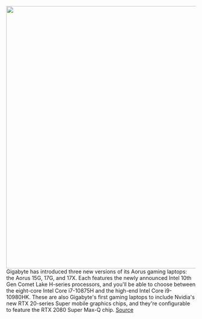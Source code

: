 <img src='https://cdn.vox-cdn.com/thumbor/5GBOwzIf8zqWeI362vGQEvQg3nM=/0x0:2040x1360/1200x800/filters:focal(857x517:1183x843)/cdn.vox-cdn.com/uploads/chorus_image/image/66591598/gigabyteaorus17x.0.jpg' width='700px' /><br/>
Gigabyte has introduced three new versions of its Aorus gaming laptops: the Aorus 15G, 17G, and 17X. Each features the newly announced Intel 10th Gen Comet Lake H-series processors, and you'll be able to choose between the eight-core Intel Core i7-10875H and the high-end Intel Core i9-10980HK. These are also Gigabyte's first gaming laptops to include Nvidia's new RTX 20-series Super mobile graphics chips, and they're configurable to feature the RTX 2080 Super Max-Q chip.
<a href='https://www.theverge.com/2020/4/2/21201164/gigabyte-aorus-gaming-aero-creator-laptop-intel-10th-gen-core-i9-i7-processor-oled'> Source <a/>